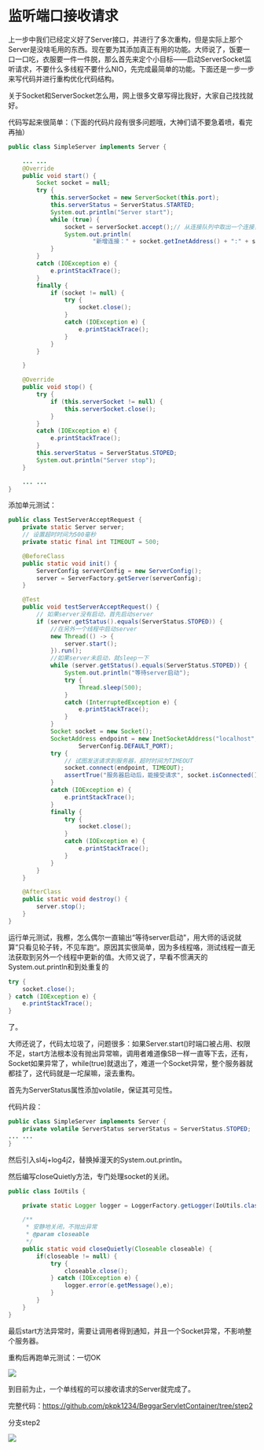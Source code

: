 # 监听端口接收请求

上一步中我们已经定义好了Server接口，并进行了多次重构，但是实际上那个Server是没啥毛用的东西。现在要为其添加真正有用的功能。大师说了，饭要一口一口吃，衣服要一件一件脱，那么首先来定个小目标——启动ServerSocket监听请求，不要什么多线程不要什么NIO，先完成最简单的功能。下面还是一步一步来写代码并进行重构优化代码结构。

关于Socket和ServerSocket怎么用，网上很多文章写得比我好，大家自己找找就好。

代码写起来很简单：（下面的代码片段有很多问题哦，大神们请不要急着喷，看完再抽）

```java
public class SimpleServer implements Server {

    ... ...
    @Override
    public void start() {
        Socket socket = null;
        try {
            this.serverSocket = new ServerSocket(this.port);
            this.serverStatus = ServerStatus.STARTED;
            System.out.println("Server start");
            while (true) {
                socket = serverSocket.accept();// 从连接队列中取出一个连接，如果没有则等待
                System.out.println(
                        "新增连接：" + socket.getInetAddress() + ":" + socket.getPort());
            }
        }
        catch (IOException e) {
            e.printStackTrace();
        }
        finally {
            if (socket != null) {
                try {
                    socket.close();
                }
                catch (IOException e) {
                    e.printStackTrace();
                }
            }
        }

    }

    @Override
    public void stop() {
        try {
            if (this.serverSocket != null) {
                this.serverSocket.close();
            }
        }
        catch (IOException e) {
            e.printStackTrace();
        }
        this.serverStatus = ServerStatus.STOPED;
        System.out.println("Server stop");
    }

    ... ...
}
```

添加单元测试：

```java
public class TestServerAcceptRequest {
    private static Server server;
    // 设置超时时间为500毫秒
    private static final int TIMEOUT = 500;

    @BeforeClass
    public static void init() {
        ServerConfig serverConfig = new ServerConfig();
        server = ServerFactory.getServer(serverConfig);
    }

    @Test
    public void testServerAcceptRequest() {
        // 如果server没有启动，首先启动server
        if (server.getStatus().equals(ServerStatus.STOPED)) {
            //在另外一个线程中启动server
            new Thread(() -> {
                server.start();
            }).run();
            //如果server未启动，就sleep一下
            while (server.getStatus().equals(ServerStatus.STOPED)) {
                System.out.println("等待server启动");
                try {
                    Thread.sleep(500);
                }
                catch (InterruptedException e) {
                    e.printStackTrace();
                }
            }
            Socket socket = new Socket();
            SocketAddress endpoint = new InetSocketAddress("localhost",
                    ServerConfig.DEFAULT_PORT);
            try {
                // 试图发送请求到服务器，超时时间为TIMEOUT
                socket.connect(endpoint, TIMEOUT);
                assertTrue("服务器启动后，能接受请求", socket.isConnected());
            }
            catch (IOException e) {
                e.printStackTrace();
            }
            finally {
                try {
                    socket.close();
                }
                catch (IOException e) {
                    e.printStackTrace();
                }
            }
        }
    }

    @AfterClass
    public static void destroy() {
        server.stop();
    }
}
```

运行单元测试，我檫，怎么偶尔一直输出“等待server启动"，用大师的话说就算”只看见轮子转，不见车跑“。原因其实很简单，因为多线程咯，测试线程一直无法获取到另外一个线程中更新的值。大师又说了，早看不惯满天的System.out.println和到处重复的

```java
try {
    socket.close();
} catch (IOException e) {
    e.printStackTrace();
}
```

了。

大师还说了，代码太垃圾了，问题很多：如果Server.start\(\)时端口被占用、权限不足，start方法根本没有抛出异常嘛，调用者难道像SB一样一直等下去，还有，Socket如果异常了，while\(true\)就退出了，难道一个Socket异常，整个服务器就都挂了，这代码就是一坨屎嘛，滚去重构。

首先为ServerStatus属性添加volatile，保证其可见性。

代码片段：

```java
public class SimpleServer implements Server {
    private volatile ServerStatus serverStatus = ServerStatus.STOPED;
... ...
}
```

然后引入sl4j+log4j2，替换掉漫天的System.out.println。

然后编写closeQuietly方法，专门处理socket的关闭。

```java
public class IoUtils {

    private static Logger logger = LoggerFactory.getLogger(IoUtils.class);

    /**
     * 安静地关闭，不抛出异常
     * @param closeable
     */
    public static void closeQuietly(Closeable closeable) {
        if(closeable != null) {
            try {
                closeable.close();
            } catch (IOException e) {
                logger.error(e.getMessage(),e);
            }
        }
    }
}
```

最后start方法异常时，需要让调用者得到通知，并且一个Socket异常，不影响整个服务器。

重构后再跑单元测试：一切OK

![](/assets/TestServerAcceptRequest.jpg)

到目前为止，一个单线程的可以接收请求的Server就完成了。

完整代码：https://github.com/pkpk1234/BeggarServletContainer/tree/step2

分支step2

![](/assets/git-br-step2.jpg)

